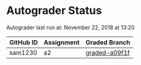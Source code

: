 # Autograder Status
Autograder last run at: November 22, 2018 at 13:20

| GitHub ID | Assignment | Graded Branch |
|-----------|------------|---------------|
| sam1230 | a2 | [graded-a09f1f](https://github.com/Fall2018COMP401-001/a2-sam1230/tree/graded-a09f1f) | 

